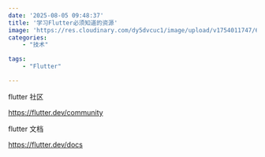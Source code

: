 ```yaml
---
date: '2025-08-05 09:48:37'
title: '学习Flutter必须知道的资源'
image: 'https://res.cloudinary.com/dy5dvcuc1/image/upload/v1754011747/659efd7c0732620f1ac6a1d6_why_flutter_is_the_future_of_app_development_20_1_quzyd1.webp'
categories:
    - "技术"

tags:
    - "Flutter"

---
```


flutter 社区

https://flutter.dev/community

flutter 文档

https://flutter.dev/docs
